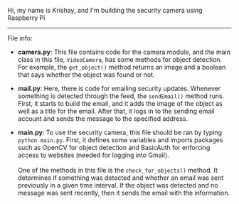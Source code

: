 Hi, my name is Krishay, and I'm building the security camera using Raspberry Pi

-----

File info:

- **camera.py**: This file contains code for the camera module, and the main class in this file, `VideoCamera`, has some methods for object detection. For example, the `get_object()` method returns an image and a boolean that says whether the object was found or not.

- **mail.py**: Here, there is code for emailing security updates. Whenever something is detected through the feed, the `sendEmail()` method runs. First, it starts to build the email, and it adds the image of the object as well as a title for the email. After that, it logs in to the sending email account and sends the message to the specified address.

- **main.py**: To use the security camera, this file should be ran by typing `python main.py`. First, it defines some variables and imports packages such as OpenCV for object detection and BasicAuth for enforcing access to websites (needed for logging into Gmail).<br><br>One of the methods in this file is the `check_for_objects()` method. It determines if something was detected and whether an email was sent previously in a given time interval. If the object was detected and no message was sent recently, then it sends the email with the information.
